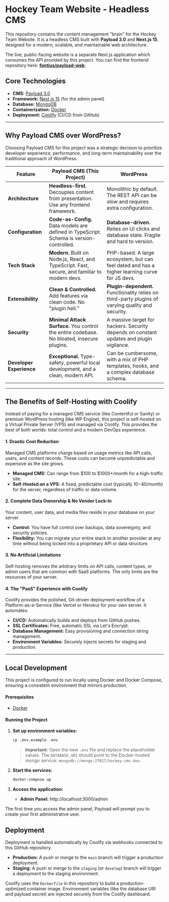 # Hockey Team Website - Headless CMS

This repository contains the content management "brain" for the Hockey Team Website. It is a headless CMS built with **Payload 3.0** and **Next.js 15**, designed for a modern, scalable, and maintainable web architecture.

The live, public-facing website is a separate Next.js application which consumes the API provided by this project. You can find the frontend repository here: **[fontius/payload-web](https://github.com/fontius/payload-web)**.

## Core Technologies

*   **CMS:** [Payload 3.0](https://payloadcms.com)
*   **Framework:** [Next.js 15](https://nextjs.org) (for the admin panel)
*   **Database:** [MongoDB](https://www.mongodb.com/)
*   **Containerization:** [Docker](https://www.docker.com/)
*   **Deployment:** [Coolify](https://coolify.io) (CI/CD from GitHub)

---

## Why Payload CMS over WordPress?

Choosing Payload CMS for this project was a strategic decision to prioritize developer experience, performance, and long-term maintainability over the traditional approach of WordPress.

| Feature                  | Payload CMS (This Project)                                                              | WordPress                                                                          |
| ------------------------ | --------------------------------------------------------------------------------------- | ---------------------------------------------------------------------------------- |
| **Architecture**         | **Headless-first.** Decouples content from presentation. Use any frontend framework.      | Monolithic by default. The REST API can be slow and requires extra configuration.  |
| **Configuration**        | **Code-as-Config.** Data models are defined in TypeScript. Schema is version-controlled. | **Database-driven.** Relies on UI clicks and database state. Fragile and hard to version. |
| **Tech Stack**           | **Modern.** Built on Node.js, React, and TypeScript. Fast, secure, and familiar to modern devs. | PHP-based. A large ecosystem, but can feel dated and has a higher learning curve for JS devs. |
| **Extensibility**        | **Clean & Controlled.** Add features via clean code. No "plugin hell."                    | **Plugin-dependent.** Functionality relies on third-party plugins of varying quality and security. |
| **Security**             | **Minimal Attack Surface.** You control the entire codebase. No bloated, insecure plugins. | A massive target for hackers. Security depends on constant updates and plugin vigilance. |
| **Developer Experience** | **Exceptional.** Type-safety, powerful local development, and a clean, modern API.       | Can be cumbersome, with a mix of PHP templates, hooks, and a complex database schema. |

---

## The Benefits of Self-Hosting with Coolify

Instead of paying for a managed CMS service (like Contentful or Sanity) or premium WordPress hosting (like WP Engine), this project is self-hosted on a Virtual Private Server (VPS) and managed via Coolify. This provides the best of both worlds: total control and a modern DevOps experience.

#### 1. Drastic Cost Reduction
Managed CMS platforms charge based on usage metrics like API calls, users, and content records. These costs can become unpredictable and expensive as the site grows.

*   **Managed CMS:** Can range from $100 to $1000+/month for a high-traffic site.
*   **Self-Hosted on a VPS:** A fixed, predictable cost (typically $10-$40/month) for the server, regardless of traffic or data volume.

#### 2. Complete Data Ownership & No Vendor Lock-In
Your content, user data, and media files reside in *your* database on *your* server.
*   **Control:** You have full control over backups, data sovereignty, and security policies.
*   **Flexibility:** You can migrate your entire stack to another provider at any time without being locked into a proprietary API or data structure.

#### 3. No Artificial Limitations
Self-hosting removes the arbitrary limits on API calls, content types, or admin users that are common with SaaS platforms. The only limits are the resources of your server.

#### 4. The "PaaS" Experience with Coolify
Coolify provides the polished, Git-driven deployment workflow of a Platform-as-a-Service (like Vercel or Heroku) for your own server. It automates:
*   **CI/CD:** Automatically builds and deploys from GitHub pushes.
*   **SSL Certificates:** Free, automatic SSL via Let's Encrypt.
*   **Database Management:** Easy provisioning and connection string management.
*   **Environment Variables:** Securely injects secrets for staging and production.

---

## Local Development

This project is configured to run locally using Docker and Docker Compose, ensuring a consistent environment that mirrors production.

#### Prerequisites
*   [Docker](https://www.docker.com/get-started)

#### Running the Project

1.  **Set up environment variables:**
    ```bash
    cp .env.example .env
    ```
    > **Important:** Open the new `.env` file and replace the placeholder values. The `DATABASE_URI` should point to the Docker-hosted mongo service: `mongodb://mongo:27017/hockey-cms-dev`.

2.  **Start the services:**
    ```bash
    docker-compose up
    ```

3.  **Access the application:**
    *   **Admin Panel:** http://localhost:3000/admin

The first time you access the admin panel, Payload will prompt you to create your first administrative user.

## Deployment

Deployment is handled automatically by Coolify via webhooks connected to this GitHub repository.

*   **Production:** A push or merge to the `main` branch will trigger a production deployment.
*   **Staging:** A push or merge to the `staging` (or `develop`) branch will trigger a deployment to the staging environment.

Coolify uses the `Dockerfile` in this repository to build a production-optimized container image. Environment variables (like the database URI and payload secret) are injected securely from the Coolify dashboard.

